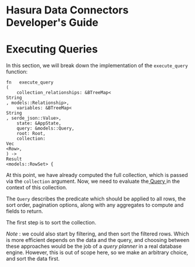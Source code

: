 # Hasura Data Connectors Developer's Guide

# Executing Queries

In this section, we will break down the implementation of the `execute_query` function:

```
fn   execute_query
(
    collection_relationships: &BTreeMap<
String
, models::Relationship>,
    variables: &BTreeMap<
String
, serde_json::Value>,
    state: &AppState,
    query: &models::Query,
    root: Root,
    collection:
Vec
<Row>,
) ->
Result
<models::RowSet> {
```

At this point, we have already computed the full collection, which is passed via the `collection` argument. Now, we need to evaluate the[ Query ](../../../reference/types.html#query)in the context of this collection.

The `Query` describes the predicate which should be applied to all rows, the sort order, pagination options, along with any aggregates to compute and fields to return.

The first step is to sort the collection.

 *Note* : we could also start by filtering, and then sort the filtered rows. Which is more efficient depends on the data and the query, and choosing between these approaches would be the job of a *query planner* in a real database engine. However, this is out of scope here, so we make an arbitrary choice, and sort the data first.